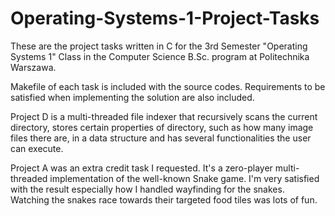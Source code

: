 # Operating-Systems-1-Project-Tasks

These are the project tasks written in C for the 3rd Semester "Operating Systems 1" Class in the Computer Science B.Sc. program at Politechnika Warszawa.

Makefile of each task is included with the source codes. Requirements to be satisfied when implementing the solution are also included.

Project D  is a multi-threaded file indexer that recursively scans the current directory, stores certain properties of directory, such as how many image files there 
are, in a data structure and has several functionalities the user can execute. 

Project A was an extra credit task I requested. It's a zero-player multi-threaded implementation of the well-known Snake game. I'm very satisfied with the result
especially how I handled wayfinding for the snakes. Watching the snakes race towards their targeted food tiles was lots of fun. 
